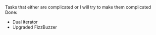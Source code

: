Tasks that either are complicated or I will try to make them complicated 
Done:
  - Dual iterator
  - Upgraded FizzBuzzer
